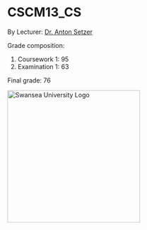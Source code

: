 # CSCM13_CS

By Lecturer: 
[Dr. Anton Setzer](http://www.swansea.ac.uk/staff/science/computer-science/a.g.setzer/)

Grade composition:
   1. Coursework 1: 95
   2. Examination 1: 63

Final grade:  76

<img src="http://share.wangqiru.com/j9VgtP+" alt="Swansea University Logo" width="300px">
